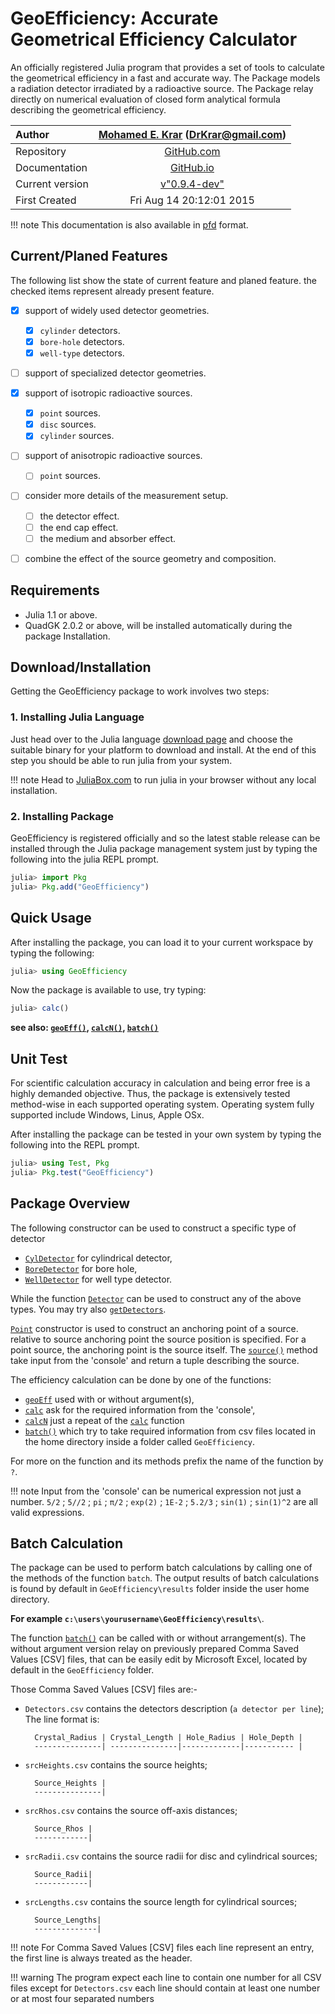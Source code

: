 
<a id='GeoEfficiency:-Accurate-Geometrical-Efficiency-Calculator-1'></a>

# GeoEfficiency: Accurate Geometrical Efficiency Calculator


An officially registered Julia program that provides a set of tools to calculate the geometrical efficiency in a fast and accurate way.  The Package models a radiation detector irradiated by a radioactive source.  The Package relay directly on numerical evaluation of closed form analytical formula describing the geometrical efficiency.


| Author          | [Mohamed E. Krar](https://www.researchgate.net/profile/Mohamed_Krar3) (DrKrar@gmail.com) |
|:--------------- |:----------------------------------------------------------------------------------------:|
| Repository      |                [GitHub.com](https://github.com/DrKrar/GeoEfficiency.jl/)                 |
| Documentation   |               [GitHub.io](https://GeoEfficiency.GitHub.io/dev/index.html)                |
| Current version |                [v"0.9.4-dev"](https://github.com/DrKrar/GeoEfficiency.jl)                |
| First Created   |                                 Fri Aug 14 20:12:01 2015                                 |


!!! note
    This documentation is also available in [pfd](https://GeoEfficiency.GitHub.io/dev/pdf/GeoEfficiency.jl.pdf) format.



<a id='Current/Planed-Features-1'></a>

## Current/Planed Features


The following list show the state of current feature and planed feature. the checked items represent already present feature.


  * [x] support of widely used detector geometries.

      * [x] `cylinder` detectors.
      * [x] `bore-hole` detectors.
      * [x] `well-type` detectors.
  * [ ] support of specialized detector geometries.


  * [x] support of isotropic radioactive sources.

      * [x] `point` sources.
      * [x] `disc` sources.
      * [x] `cylinder` sources.
  * [ ] support of anisotropic radioactive sources.

      * [ ] `point` sources.
  * [ ] consider more details of the measurement setup.

      * [ ] the detector effect.
      * [ ] the end cap effect.
      * [ ] the medium and absorber effect.
  * [ ] combine the effect of the source geometry and composition.


<a id='Requirements-1'></a>

## Requirements


  * Julia 1.1 or above.
  * QuadGK 2.0.2 or above, will be installed automatically during the package Installation.


<a id='Download/Installation-1'></a>

## Download/Installation


Getting the GeoEfficiency package to work involves two steps: 


<a id='.-Installing-Julia-Language-1'></a>

### 1. Installing Julia Language


Just head over to the Julia language [download page](https://www.julialang.org/downloads/) and choose the suitable binary for your platform to download and install.  At the end of this step you should be able to run julia from your system. 


!!! note
    Head to [JuliaBox.com](https://www.juliabox.com) to run julia in your browser without any local installation.



<a id='.-Installing-Package-1'></a>

### 2. Installing Package


GeoEfficiency is registered officially and so the latest stable release can be installed through the Julia package management system just by typing the following into the julia REPL prompt.


```julia
julia> import Pkg
julia> Pkg.add("GeoEfficiency") 
```


<a id='Quick-Usage-1'></a>

## Quick Usage


After installing the package, you can load it to your current workspace by typing the following:


```julia
julia> using GeoEfficiency
```


Now the package is available to use, try typing:


```julia
julia> calc()
```


**see also: [`geoEff()`](manual/Calculations.md#GeoEfficiency.geoEff), [`calcN()`](manual/Output_Interface.md#GeoEfficiency.calcN), [`batch()`](manual/Output_Interface.md#GeoEfficiency.batch)**


<a id='Unit-Test-1'></a>

## Unit Test


For scientific calculation accuracy in calculation and being error free is a highly demanded objective. Thus, the package is extensively tested method-wise in each supported operating system. Operating system fully supported include Windows, Linus, Apple OSx.


After installing the package can be tested in your own system by typing the following into the REPL prompt.


```julia
julia> using Test, Pkg
julia> Pkg.test("GeoEfficiency") 
```


<a id='Package-Overview-1'></a>

## Package Overview


The following constructor can be used to construct a specific type of detector 


  * [`CylDetector`](manual/Physics_Model.md#GeoEfficiency.CylDetector) for cylindrical detector,
  * [`BoreDetector`](manual/Physics_Model.md#GeoEfficiency.BoreDetector) for bore hole,
  * [`WellDetector`](manual/Physics_Model.md#GeoEfficiency.WellDetector) for well type detector.


While the function [`Detector`](manual/Development.md#GeoEfficiency.Detector) can be used to construct any of the above types. You may try also [`getDetectors`](manual/Development.md#GeoEfficiency.getDetectors).


[`Point`](manual/Physics_Model.md#GeoEfficiency.Point) constructor is used to construct an anchoring point of a source. relative to source anchoring point the source position is specified. For a point source, the anchoring point is the source itself.  The [`source()`](manual/Physics_Model.md#GeoEfficiency.source) method take input from the 'console' and return a tuple describing the source.


The efficiency calculation can be done by one of the functions: 


  * [`geoEff`](manual/Calculations.md#GeoEfficiency.geoEff) used with or without argument(s),
  * [`calc`](manual/Output_Interface.md#GeoEfficiency.calc) ask for the required information from the 'console',
  * [`calcN`](manual/Output_Interface.md#GeoEfficiency.calcN) just a repeat of the [`calc`](manual/Output_Interface.md#GeoEfficiency.calc) function
  * [`batch()`](manual/Output_Interface.md#GeoEfficiency.batch) which try to take required information from csv files located in   the home directory inside a folder called `GeoEfficiency`.


For more on the function and its methods prefix the name of the function by `?`.


!!! note
    Input from the 'console' can be numerical expression not just a number. `5/2` ; `5//2` ; `pi` ; `π/2` ; `exp(2)` ; `1E-2` ; `5.2/3` ; `sin(1)` ;  `sin(1)^2` are all valid expressions.



<a id='Batch-Calculation-1'></a>

## Batch Calculation


The package can be used to perform batch calculations by calling one of the  methods of the function `batch`. The output results of batch calculations is  found by default in `GeoEfficiency\results` folder inside the user home directory.


**For example  `c:\users\yourusername\GeoEfficiency\results\`**.


The function [`batch()`](manual/Output_Interface.md#GeoEfficiency.batch) can be called with or without arrangement(s).  The without argument version relay on previously prepared Comma Saved  Values  [CSV] files, that can be easily edit by Microsoft Excel, located by default  in the `GeoEfficiency` folder.


Those Comma Saved Values [CSV] files are:-


  * `Detectors.csv` contains the detectors description (`a detector per line`); The line format is: 

    ```
      Crystal_Radius | Crystal_Length | Hole_Radius | Hole_Depth |
      ---------------| ---------------|-------------|----------- |
    ```
  * `srcHeights.csv` contains the source heights; 

    ```
      Source_Heights | 
      ---------------|
    ```
  * `srcRhos.csv` contains the source off-axis distances;                        

    ```
      Source_Rhos | 
      ------------|
    ```
  * `srcRadii.csv` contains the source radii for disc and cylindrical sources;             

    ```
      Source_Radii| 
      ------------|
    ```
  * `srcLengths.csv` contains the source length for cylindrical sources;    

    ```
      Source_Lengths| 
      --------------|
    ```


!!! note
    For Comma Saved Values [CSV] files each line represent an entry, the first line is always treated as the header.



!!! warning
    The program expect each line to contain one number for all CSV files except for `Detectors.csv` each line should contain at least one number or at most four separated numbers


